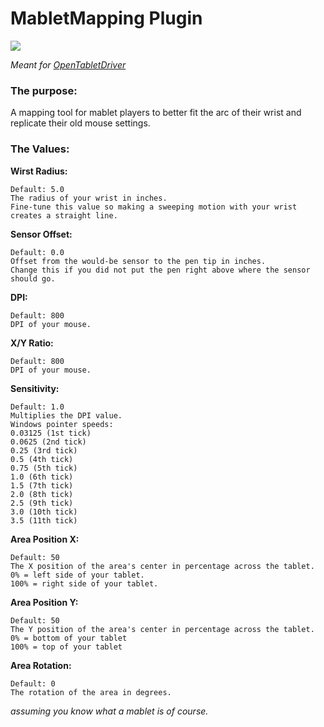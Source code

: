 # MabletMapping Plugin

[![](https://img.shields.io/github/downloads/shmkle/MabletMapping/total.svg)](https://github.com/shmkle/MabletMapping/releases/latest)

*Meant for [OpenTabletDriver](https://github.com/OpenTabletDriver/OpenTabletDriver)*


### The purpose:
A mapping tool for mablet players to better fit the arc of their wrist and replicate their old mouse settings.

### The Values:

**Wirst Radius:**

    Default: 5.0
    The radius of your wrist in inches.
    Fine-tune this value so making a sweeping motion with your wrist creates a straight line.


**Sensor Offset:** 

    Default: 0.0
    Offset from the would-be sensor to the pen tip in inches.
    Change this if you did not put the pen right above where the sensor should go.


**DPI:** 

    Default: 800
    DPI of your mouse.


**X/Y Ratio:** 

    Default: 800
    DPI of your mouse.


**Sensitivity:** 

    Default: 1.0
    Multiplies the DPI value.
    Windows pointer speeds:
    0.03125 (1st tick)
    0.0625 (2nd tick)
    0.25 (3rd tick)
    0.5 (4th tick)
    0.75 (5th tick)
    1.0 (6th tick)
    1.5 (7th tick)
    2.0 (8th tick)
    2.5 (9th tick)
    3.0 (10th tick)
    3.5 (11th tick)


 **Area Position X:** 

    Default: 50
    The X position of the area's center in percentage across the tablet.
    0% = left side of your tablet.
    100% = right side of your tablet.


 **Area Position Y:** 

    Default: 50
    The Y position of the area's center in percentage across the tablet.
    0% = bottom of your tablet
    100% = top of your tablet


 **Area Rotation:** 

    Default: 0
    The rotation of the area in degrees.

*assuming you know what a mablet is of course.*
